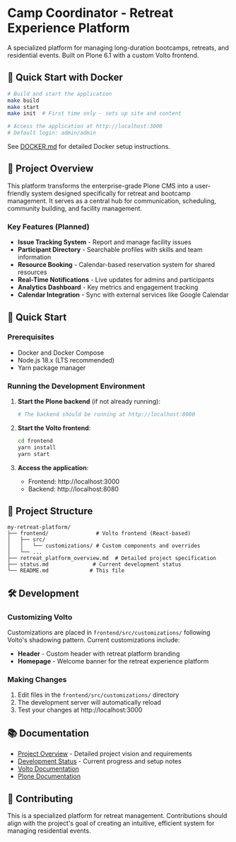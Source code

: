 # Camp Coordinator - Retreat Experience Platform

A specialized platform for managing long-duration bootcamps, retreats, and residential events. Built on Plone 6.1 with a custom Volto frontend.

## 🚀 Quick Start with Docker

```bash
# Build and start the application
make build
make start
make init  # First time only - sets up site and content

# Access the application at http://localhost:3000
# Default login: admin/admin
```

See [DOCKER.md](DOCKER.md) for detailed Docker setup instructions.

## 🎯 Project Overview

This platform transforms the enterprise-grade Plone CMS into a user-friendly system designed specifically for retreat and bootcamp management. It serves as a central hub for communication, scheduling, community building, and facility management.

### Key Features (Planned)
- **Issue Tracking System** - Report and manage facility issues
- **Participant Directory** - Searchable profiles with skills and team information
- **Resource Booking** - Calendar-based reservation system for shared resources
- **Real-Time Notifications** - Live updates for admins and participants
- **Analytics Dashboard** - Key metrics and engagement tracking
- **Calendar Integration** - Sync with external services like Google Calendar

## 🚀 Quick Start

### Prerequisites
- Docker and Docker Compose
- Node.js 18.x (LTS recommended)
- Yarn package manager

### Running the Development Environment

1. **Start the Plone backend** (if not already running):
   ```bash
   # The backend should be running at http://localhost:8080
   ```

2. **Start the Volto frontend**:
   ```bash
   cd frontend
   yarn install
   yarn start
   ```

3. **Access the application**:
   - Frontend: http://localhost:3000
   - Backend: http://localhost:8080

## 📁 Project Structure

```
my-retreat-platform/
├── frontend/               # Volto frontend (React-based)
│   ├── src/
│   │   └── customizations/ # Custom components and overrides
│   └── ...
├── retreat_platform_overview.md  # Detailed project specification
├── status.md              # Current development status
└── README.md             # This file
```

## 🛠️ Development

### Customizing Volto

Customizations are placed in `frontend/src/customizations/` following Volto's shadowing pattern. Current customizations include:

- **Header** - Custom header with retreat platform branding
- **Homepage** - Welcome banner for the retreat experience platform

### Making Changes

1. Edit files in the `frontend/src/customizations/` directory
2. The development server will automatically reload
3. Test your changes at http://localhost:3000

## 📚 Documentation

- [Project Overview](retreat_platform_overview.md) - Detailed project vision and requirements
- [Development Status](status.md) - Current progress and setup notes
- [Volto Documentation](https://6.docs.plone.org/volto/)
- [Plone Documentation](https://6.docs.plone.org/)

## 🤝 Contributing

This is a specialized platform for retreat management. Contributions should align with the project's goal of creating an intuitive, efficient system for managing residential events.

